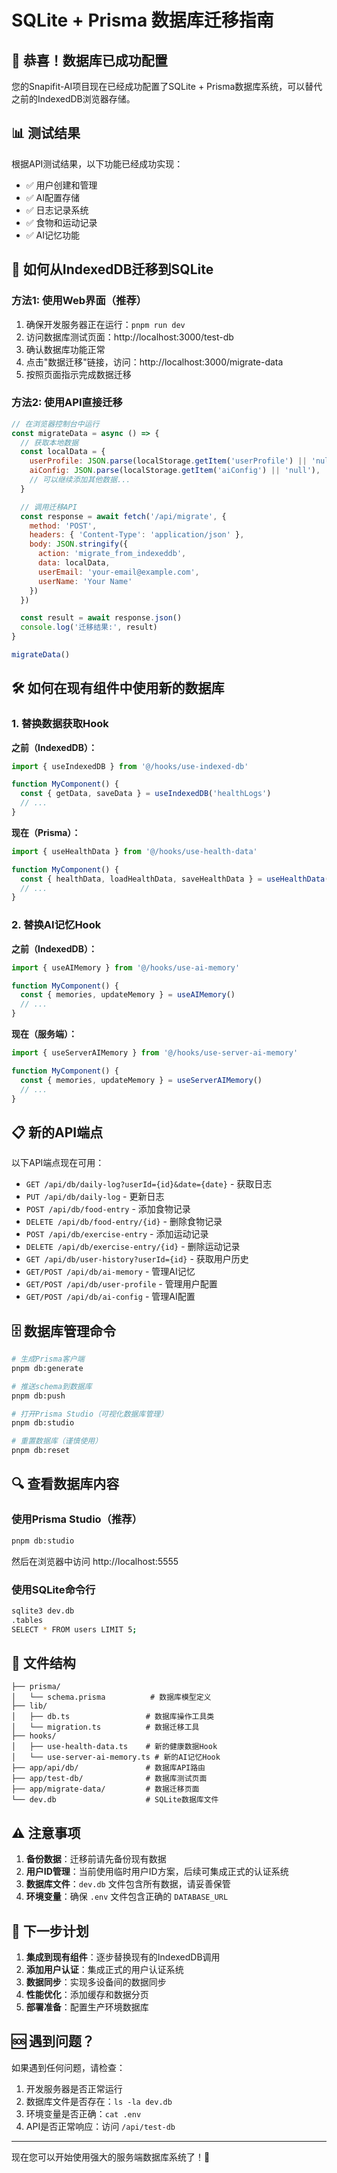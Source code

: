 # SQLite + Prisma 数据库迁移指南

## 🎉 恭喜！数据库已成功配置

您的Snapifit-AI项目现在已经成功配置了SQLite + Prisma数据库系统，可以替代之前的IndexedDB浏览器存储。

## 📊 测试结果

根据API测试结果，以下功能已经成功实现：
- ✅ 用户创建和管理
- ✅ AI配置存储
- ✅ 日志记录系统
- ✅ 食物和运动记录
- ✅ AI记忆功能

## 🔄 如何从IndexedDB迁移到SQLite

### 方法1: 使用Web界面（推荐）

1. 确保开发服务器正在运行：`pnpm run dev`
2. 访问数据库测试页面：http://localhost:3000/test-db
3. 确认数据库功能正常
4. 点击"数据迁移"链接，访问：http://localhost:3000/migrate-data
5. 按照页面指示完成数据迁移

### 方法2: 使用API直接迁移

```javascript
// 在浏览器控制台中运行
const migrateData = async () => {
  // 获取本地数据
  const localData = {
    userProfile: JSON.parse(localStorage.getItem('userProfile') || 'null'),
    aiConfig: JSON.parse(localStorage.getItem('aiConfig') || 'null'),
    // 可以继续添加其他数据...
  }

  // 调用迁移API
  const response = await fetch('/api/migrate', {
    method: 'POST',
    headers: { 'Content-Type': 'application/json' },
    body: JSON.stringify({
      action: 'migrate_from_indexeddb',
      data: localData,
      userEmail: 'your-email@example.com',
      userName: 'Your Name'
    })
  })

  const result = await response.json()
  console.log('迁移结果:', result)
}

migrateData()
```

## 🛠️ 如何在现有组件中使用新的数据库

### 1. 替换数据获取Hook

**之前（IndexedDB）：**
```typescript
import { useIndexedDB } from '@/hooks/use-indexed-db'

function MyComponent() {
  const { getData, saveData } = useIndexedDB('healthLogs')
  // ...
}
```

**现在（Prisma）：**
```typescript
import { useHealthData } from '@/hooks/use-health-data'

function MyComponent() {
  const { healthData, loadHealthData, saveHealthData } = useHealthData()
  // ...
}
```

### 2. 替换AI记忆Hook

**之前（IndexedDB）：**
```typescript
import { useAIMemory } from '@/hooks/use-ai-memory'

function MyComponent() {
  const { memories, updateMemory } = useAIMemory()
  // ...
}
```

**现在（服务端）：**
```typescript
import { useServerAIMemory } from '@/hooks/use-server-ai-memory'

function MyComponent() {
  const { memories, updateMemory } = useServerAIMemory()
  // ...
}
```

## 📋 新的API端点

以下API端点现在可用：

- `GET /api/db/daily-log?userId={id}&date={date}` - 获取日志
- `PUT /api/db/daily-log` - 更新日志
- `POST /api/db/food-entry` - 添加食物记录
- `DELETE /api/db/food-entry/{id}` - 删除食物记录
- `POST /api/db/exercise-entry` - 添加运动记录
- `DELETE /api/db/exercise-entry/{id}` - 删除运动记录
- `GET /api/db/user-history?userId={id}` - 获取用户历史
- `GET/POST /api/db/ai-memory` - 管理AI记忆
- `GET/POST /api/db/user-profile` - 管理用户配置
- `GET/POST /api/db/ai-config` - 管理AI配置

## 🗄️ 数据库管理命令

```bash
# 生成Prisma客户端
pnpm db:generate

# 推送schema到数据库
pnpm db:push

# 打开Prisma Studio（可视化数据库管理）
pnpm db:studio

# 重置数据库（谨慎使用）
pnpm db:reset
```

## 🔍 查看数据库内容

### 使用Prisma Studio（推荐）
```bash
pnpm db:studio
```
然后在浏览器中访问 http://localhost:5555

### 使用SQLite命令行
```bash
sqlite3 dev.db
.tables
SELECT * FROM users LIMIT 5;
```

## 📁 文件结构

```
├── prisma/
│   └── schema.prisma          # 数据库模型定义
├── lib/
│   ├── db.ts                 # 数据库操作工具类
│   └── migration.ts          # 数据迁移工具
├── hooks/
│   ├── use-health-data.ts    # 新的健康数据Hook
│   └── use-server-ai-memory.ts # 新的AI记忆Hook
├── app/api/db/               # 数据库API路由
├── app/test-db/              # 数据库测试页面
├── app/migrate-data/         # 数据迁移页面
└── dev.db                    # SQLite数据库文件
```

## ⚠️ 注意事项

1. **备份数据**：迁移前请先备份现有数据
2. **用户ID管理**：当前使用临时用户ID方案，后续可集成正式的认证系统
3. **数据库文件**：`dev.db` 文件包含所有数据，请妥善保管
4. **环境变量**：确保 `.env` 文件包含正确的 `DATABASE_URL`

## 🚀 下一步计划

1. **集成到现有组件**：逐步替换现有的IndexedDB调用
2. **添加用户认证**：集成正式的用户认证系统
3. **数据同步**：实现多设备间的数据同步
4. **性能优化**：添加缓存和数据分页
5. **部署准备**：配置生产环境数据库

## 🆘 遇到问题？

如果遇到任何问题，请检查：
1. 开发服务器是否正常运行
2. 数据库文件是否存在：`ls -la dev.db`
3. 环境变量是否正确：`cat .env`
4. API是否正常响应：访问 `/api/test-db`

---

现在您可以开始使用强大的服务端数据库系统了！🎊 